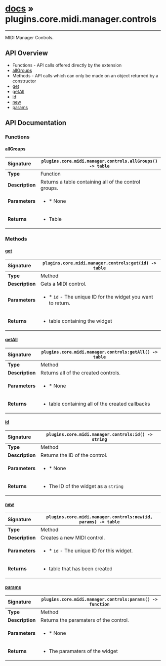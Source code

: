 # [docs](index.md) » plugins.core.midi.manager.controls
---

MIDI Manager Controls.

## API Overview
* Functions - API calls offered directly by the extension
 * [allGroups](#allgroups)
* Methods - API calls which can only be made on an object returned by a constructor
 * [get](#get)
 * [getAll](#getall)
 * [id](#id)
 * [new](#new)
 * [params](#params)

## API Documentation

### Functions

#### [allGroups](#allgroups)
| <span style="float: left;">**Signature**</span> | <span style="float: left;">`plugins.core.midi.manager.controls.allGroups() -> table` </span>                                                          |
| -----------------------------------------------------|---------------------------------------------------------------------------------------------------------|
| **Type**                                             | Function                                                                                         |
| **Description**                                      | Returns a table containing all of the control groups.                                                                                         |
| **Parameters**                                       | <ul markdown="1"><li markdown="1">* None</li></ul> |
| **Returns**                                          | <ul markdown="1"><li markdown="1">Table</li></ul>          |

### Methods

#### [get](#get)
| <span style="float: left;">**Signature**</span> | <span style="float: left;">`plugins.core.midi.manager.controls:get(id) -> table` </span>                                                          |
| -----------------------------------------------------|---------------------------------------------------------------------------------------------------------|
| **Type**                                             | Method                                                                                         |
| **Description**                                      | Gets a MIDI control.                                                                                         |
| **Parameters**                                       | <ul markdown="1"><li markdown="1">* `id`      - The unique ID for the widget you want to return.</li></ul> |
| **Returns**                                          | <ul markdown="1"><li markdown="1">table containing the widget</li></ul>          |

#### [getAll](#getall)
| <span style="float: left;">**Signature**</span> | <span style="float: left;">`plugins.core.midi.manager.controls:getAll() -> table` </span>                                                          |
| -----------------------------------------------------|---------------------------------------------------------------------------------------------------------|
| **Type**                                             | Method                                                                                         |
| **Description**                                      | Returns all of the created controls.                                                                                         |
| **Parameters**                                       | <ul markdown="1"><li markdown="1">* None</li></ul> |
| **Returns**                                          | <ul markdown="1"><li markdown="1">table containing all of the created callbacks</li></ul>          |

#### [id](#id)
| <span style="float: left;">**Signature**</span> | <span style="float: left;">`plugins.core.midi.manager.controls:id() -> string` </span>                                                          |
| -----------------------------------------------------|---------------------------------------------------------------------------------------------------------|
| **Type**                                             | Method                                                                                         |
| **Description**                                      | Returns the ID of the control.                                                                                         |
| **Parameters**                                       | <ul markdown="1"><li markdown="1">* None</li></ul> |
| **Returns**                                          | <ul markdown="1"><li markdown="1">The ID of the widget as a `string`</li></ul>          |

#### [new](#new)
| <span style="float: left;">**Signature**</span> | <span style="float: left;">`plugins.core.midi.manager.controls:new(id, params) -> table` </span>                                                          |
| -----------------------------------------------------|---------------------------------------------------------------------------------------------------------|
| **Type**                                             | Method                                                                                         |
| **Description**                                      | Creates a new MIDI control.                                                                                         |
| **Parameters**                                       | <ul markdown="1"><li markdown="1">* `id`      - The unique ID for this widget.</li></ul> |
| **Returns**                                          | <ul markdown="1"><li markdown="1">table that has been created</li></ul>          |

#### [params](#params)
| <span style="float: left;">**Signature**</span> | <span style="float: left;">`plugins.core.midi.manager.controls:params() -> function` </span>                                                          |
| -----------------------------------------------------|---------------------------------------------------------------------------------------------------------|
| **Type**                                             | Method                                                                                         |
| **Description**                                      | Returns the paramaters of the control.                                                                                         |
| **Parameters**                                       | <ul markdown="1"><li markdown="1">* None</li></ul> |
| **Returns**                                          | <ul markdown="1"><li markdown="1">The paramaters of the widget</li></ul>          |

